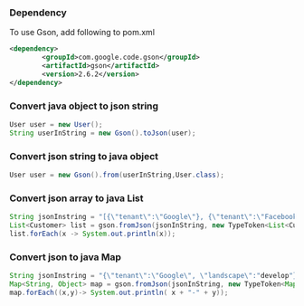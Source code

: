 ### Dependency
To use Gson, add following to pom.xml  
``` xml
<dependency>
    	<groupId>com.google.code.gson</groupId>
    	<artifactId>gson</artifactId>
    	<version>2.6.2</version>
</dependency>
```

### Convert java object to json string
```java
User user = new User();
String userInString = new Gson().toJson(user);
```

### Convert json string to java object
```java
User user = new Gson().from(userInString,User.class);
```
### Convert json array to java List
```java
String jsonInstring = "[{\"tenant\":\"Google\"}, {\"tenant\":\"Facebook\"}]";
List<Customer> list = gson.fromJson(jsonInString, new TypeToken<List<Customer>>(){}.getType());
list.forEach(x -> System.out.println(x));
```
### Convert json to java Map
```java
String jsonInstring = "{\"tenant\":\"Google\", \"landscape\":"develop"}";
Map<String, Object> map = gson.fromJson(jsonInString, new TypeToken<Map<String, Object>>(){}.getType());
map.forEach((x,y)-> System.out.println( x + "-" + y));
```


